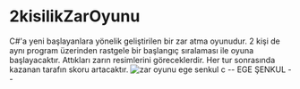 # 2kisilikZarOyunu
C#'a yeni başlayanlara yönelik geliştirilen bir zar atma oyunudur. 2 kişi de aynı program üzerinden rastgele bir başlangıç sıralaması ile oyuna başlayacaktır. Attıkları zarın resimlerini göreceklerdir. Her tur sonrasında kazanan tarafın skoru artacaktır.
![zar oyunu ege senkul c](https://user-images.githubusercontent.com/36307448/38132180-a569b7f4-3412-11e8-9084-7003d1ad801b.png)
-- EGE ŞENKUL --
